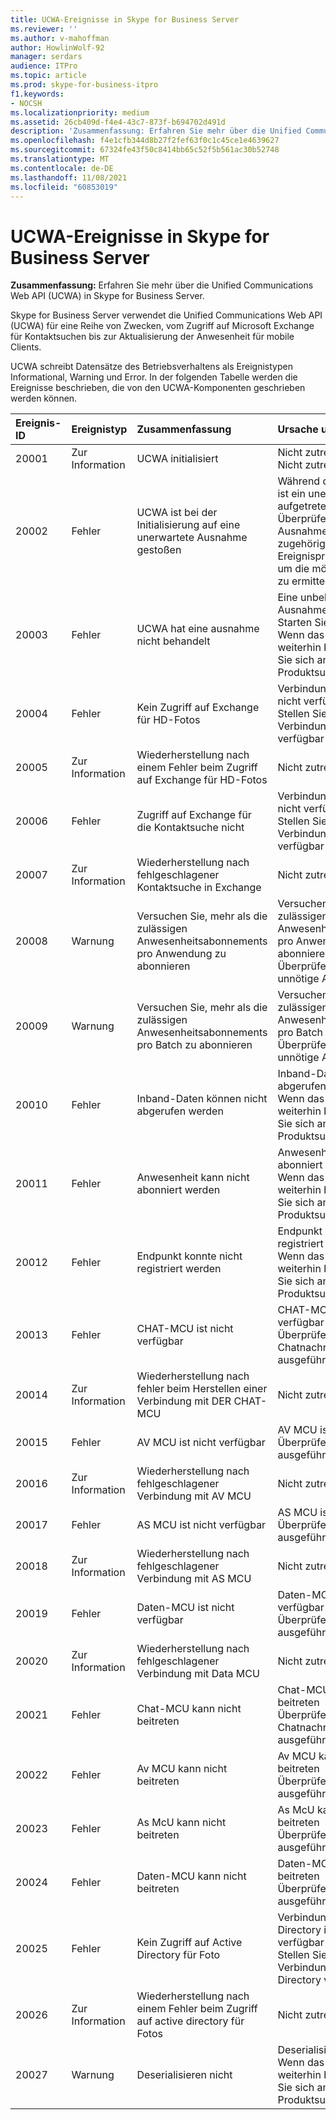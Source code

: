 ```yaml
---
title: UCWA-Ereignisse in Skype for Business Server
ms.reviewer: ''
ms.author: v-mahoffman
author: HowlinWolf-92
manager: serdars
audience: ITPro
ms.topic: article
ms.prod: skype-for-business-itpro
f1.keywords:
- NOCSH
ms.localizationpriority: medium
ms.assetid: 26cb409d-f4e4-43c7-873f-b694702d491d
description: 'Zusammenfassung: Erfahren Sie mehr über die Unified Communications Web API (UCWA) in Skype for Business Server.'
ms.openlocfilehash: f4e1cfb344d8b27f2fef63f0c1c45ce1e4639627
ms.sourcegitcommit: 67324fe43f50c8414bb65c52f5b561ac30b52748
ms.translationtype: MT
ms.contentlocale: de-DE
ms.lasthandoff: 11/08/2021
ms.locfileid: "60853019"
---
```

# <a name="ucwa-events-in-skype-for-business-server"></a>UCWA-Ereignisse in Skype for Business Server
 
**Zusammenfassung:** Erfahren Sie mehr über die Unified Communications Web API (UCWA) in Skype for Business Server.
  
Skype for Business Server verwendet die Unified Communications Web API (UCWA) für eine Reihe von Zwecken, vom Zugriff auf Microsoft Exchange für Kontaktsuchen bis zur Aktualisierung der Anwesenheit für mobile Clients.
  
UCWA schreibt Datensätze des Betriebsverhaltens als Ereignistypen Informational, Warning und Error. In der folgenden Tabelle werden die Ereignisse beschrieben, die von den UCWA-Komponenten geschrieben werden können.
  
|**Ereignis-ID**|**Ereignistyp**|**Zusammenfassung**|**Ursache und Auflösung**|
|:-----|:-----|:-----|:-----|
|20001  <br/> |Zur Information  <br/> |UCWA initialisiert  <br/> |Nicht zutreffend  <br/> Nicht zutreffend  <br/> |
|20002  <br/> |Fehler  <br/> |UCWA ist bei der Initialisierung auf eine unerwartete Ausnahme gestoßen  <br/> |Während der Initialisierung ist ein unerwarteter Fehler aufgetreten.  <br/> Überprüfen Sie die Ausnahmedetails im zugehörigen Ereignisprotokolleintrag, um die mögliche Ursache zu ermitteln.  <br/> |
|20003  <br/> |Fehler  <br/> |UCWA hat eine ausnahme nicht behandelt  <br/> |Eine unbehandelte Ausnahme ist aufgetreten  <br/> Starten Sie den Server neu. Wenn das Problem weiterhin besteht, wenden Sie sich an den Produktsupport.  <br/> |
|20004  <br/> |Fehler  <br/> |Kein Zugriff auf Exchange für HD-Fotos  <br/> |Verbindung mit Exchange nicht verfügbar  <br/> Stellen Sie sicher, dass die Verbindung mit Exchange verfügbar ist.  <br/> |
|20005  <br/> |Zur Information  <br/> |Wiederherstellung nach einem Fehler beim Zugriff auf Exchange für HD-Fotos  <br/> |Nicht zutreffend  <br/> |
|20006  <br/> |Fehler  <br/> |Zugriff auf Exchange für die Kontaktsuche nicht  <br/> |Verbindung mit Exchange nicht verfügbar  <br/> Stellen Sie sicher, dass die Verbindung mit Exchange verfügbar ist.  <br/> |
|20007  <br/> |Zur Information  <br/> |Wiederherstellung nach fehlgeschlagener Kontaktsuche in Exchange  <br/> |Nicht zutreffend  <br/> |
|20008  <br/> |Warnung  <br/> |Versuchen Sie, mehr als die zulässigen Anwesenheitsabonnements pro Anwendung zu abonnieren  <br/> |Versuchen Sie, mehr als die zulässigen Anwesenheitsabonnements pro Anwendung zu abonnieren  <br/> Überprüfen der Clients auf unnötige Abonnements  <br/> |
|20009  <br/> |Warnung  <br/> |Versuchen Sie, mehr als die zulässigen Anwesenheitsabonnements pro Batch zu abonnieren  <br/> |Versuchen Sie, mehr als die zulässigen Anwesenheitsabonnements pro Batch zu abonnieren  <br/> Überprüfen der Clients auf unnötige Abonnements  <br/> |
|20010  <br/> |Fehler  <br/> |Inband-Daten können nicht abgerufen werden  <br/> |Inband-Daten können nicht abgerufen werden  <br/> Wenn das Problem weiterhin besteht, wenden Sie sich an den Produktsupport.  <br/> |
|20011  <br/> |Fehler  <br/> |Anwesenheit kann nicht abonniert werden  <br/> |Anwesenheit kann nicht abonniert werden  <br/> Wenn das Problem weiterhin besteht, wenden Sie sich an den Produktsupport.  <br/> |
|20012  <br/> |Fehler  <br/> |Endpunkt konnte nicht registriert werden  <br/> |Endpunkt konnte nicht registriert werden  <br/> Wenn das Problem weiterhin besteht, wenden Sie sich an den Produktsupport.  <br/> |
|20013  <br/> |Fehler  <br/> |CHAT-MCU ist nicht verfügbar  <br/> |CHAT-MCU ist nicht verfügbar  <br/> Überprüfen, ob MCU für Chatnachrichten ausgeführt wird  <br/> |
|20014  <br/> |Zur Information  <br/> |Wiederherstellung nach fehler beim Herstellen einer Verbindung mit DER CHAT-MCU  <br/> |Nicht zutreffend  <br/> |
|20015  <br/> |Fehler  <br/> |AV MCU ist nicht verfügbar  <br/> |AV MCU ist nicht verfügbar  <br/> Überprüfen, ob AV MCU ausgeführt wird  <br/> |
|20016  <br/> |Zur Information  <br/> |Wiederherstellung nach fehlgeschlagener Verbindung mit AV MCU  <br/> |Nicht zutreffend  <br/> |
|20017  <br/> |Fehler  <br/> |AS MCU ist nicht verfügbar  <br/> |AS MCU ist nicht verfügbar  <br/> Überprüfen, ob AS MCU ausgeführt wird  <br/> |
|20018  <br/> |Zur Information  <br/> |Wiederherstellung nach fehlgeschlagener Verbindung mit AS MCU  <br/> |Nicht zutreffend  <br/> |
|20019  <br/> |Fehler  <br/> |Daten-MCU ist nicht verfügbar  <br/> |Daten-MCU ist nicht verfügbar  <br/> Überprüfen, ob Data MCU ausgeführt wird  <br/> |
|20020  <br/> |Zur Information  <br/> |Wiederherstellung nach fehlgeschlagener Verbindung mit Data MCU  <br/> |Nicht zutreffend  <br/> |
|20021  <br/> |Fehler  <br/> |Chat-MCU kann nicht beitreten  <br/> |Chat-MCU kann nicht beitreten  <br/> Überprüfen, ob MCU für Chatnachrichten ausgeführt wird  <br/> |
|20022  <br/> |Fehler  <br/> |Av MCU kann nicht beitreten  <br/> |Av MCU kann nicht beitreten  <br/> Überprüfen, ob AV MCU ausgeführt wird  <br/> |
|20023  <br/> |Fehler  <br/> |As McU kann nicht beitreten  <br/> |As McU kann nicht beitreten  <br/> Überprüfen, ob AS MCU ausgeführt wird  <br/> |
|20024  <br/> |Fehler  <br/> |Daten-MCU kann nicht beitreten  <br/> |Daten-MCU kann nicht beitreten  <br/> Überprüfen, ob Data MCU ausgeführt wird  <br/> |
|20025  <br/> |Fehler  <br/> |Kein Zugriff auf Active Directory für Foto  <br/> |Verbindung mit Active Directory ist nicht verfügbar  <br/> Stellen Sie sicher, dass die Verbindung mit Active Directory verfügbar ist.  <br/> |
|20026  <br/> |Zur Information  <br/> |Wiederherstellung nach einem Fehler beim Zugriff auf active directory für Fotos  <br/> |Nicht zutreffend  <br/> |
|20027  <br/> |Warnung  <br/> |Deserialisieren nicht  <br/> |Deserialisieren nicht  <br/> Wenn das Problem weiterhin besteht, wenden Sie sich an den Produktsupport.  <br/> |
   

